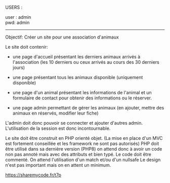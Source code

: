 USERS :

user : admin<br/>
pwd: admin

---

Objectif: Créer un site pour une association d'animaux

Le site doit contenir:

- une page d'accueil présentant les derniers animaux arrivés à l'association (les 10 derniers ou ceux arrivés au cours des 30 derniers jours)

- une page présentant tous les animaux disponible (uniquement disponible)

- une page d'un animal présentant les informations de l'animal et un formulaire de contact pour obtenir des informations ou le réserver.

- une page admin permettant de gérer les animaux (en ajouter, mettre des animaux en réservés, modifier leur fiche)

L'admin doit donc pouvoir se connecter et ajouter d'autres admin.
L'utilisation de la session est donc incontournable.

Le site doit être construit en PHP orienté objet. (La mise en place d'un MVC est fortement conseillée et les framework ne sont pas autorisés)
PHP doit être utilisé dans sa dernière version (PHP8) on attend donc à avoir un code non pas annoté mais avec des attributs et bien typé.
Le code doit être commenté.
On attend l'utilisation d'un match et/ou d'un nullsafe
Le design n'est pas important mais on en attent un minimum.

https://sharemycode.fr/t7p

